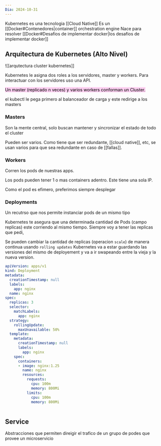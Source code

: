 ```yaml
---
Dia: 2024-10-31
---
```

Kubernetes es una tecnologia [[Cloud Native]]
Es un [[Docker#Contenedores|container]] orchestration engine
Nace para resolver [[Docker#Desafios de implementar docker|los desafios de implementar docker]]

## Arquitectura de Kubernetes (Alto Nivel)
![[arqutectura cluster kubernetes]]

Kubernetes le asigna dos roles a los servidores, master y workers.
Para interactuar con los servidores uso una API.

<mark style="background: #FFB8EBA6;">Un master (replicado n veces) y varios workers conforman un Cluster.</mark>


el kubectl le pega primero al balanceador de carga y este redirige a los masters


### Masters
Son la mente central, solo buscan mantener y sincronizar el estado de todo el cluster

Pueden ser varios. Como tiene que ser redundante, [[cloud native]], etc, se usan varios para que sea redundante en caso de [[fallas]].

### Workers 

Corren los pods de nuestras apps.

Los pods pueden tener 1 o mas containers adentro. Este tiene una sola IP.

Como el pod es efimero, preferimos siempre desplegar 

### Deployments 
Un recutrso que nos permite instanciar pods de un mismo tipo 

Kubernetes te asegura que una determinada cantidad de Pods (campo replicas) este corriendo al mismo tiempo. Siempre voy a tener las replicas que pedi, 

Se pueden cambiar la cantidad de replicas (operacion `scale`) de manera continua usando `rolling updates`
Kubernetes va a estar guardando las versiones del mismo de deployement y va a ir swapeando entre la vieja y la nueva version.
```YAML
apiVersion: apps/v1
kind: Deployment
metadata:
  creationTimestamp: null
  labels:
    app: nginx
  name: nginx
spec:
  replicas: 3
  selector:
    matchLabels:
      app: nginx
  strategy:
    rollingUpdate:
      maxUnavailable: 50%
  template:
    metadata:
      creationTimestamp: null
      labels:
        app: nginx
    spec:
      containers:
      - image: nginx:1.25
        name: nginx
        resources:
          requests:
            cpu: 100m
            memory: 800Mi
          limits:
            cpu: 100m
            memory: 800Mi
                            
```




## Service 
Abstracciones que permiten direigir el trafico de un grupo de podes que provee un microservicio